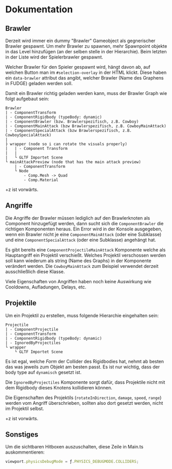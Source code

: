 # Dokumentation

## Brawler

Derzeit wird immer ein dummy "Brawler" Gameobject als gegnerischer Brawler gespawnt. Um mehr Brawler zu spawnen, mehr Spawnpoint objekte in das Level hinzufügen (an der selben stelle in der Hierarchie). Beim letzten in der Liste wird der Spielerbrawler gespawnt.

Welcher Brawler für den Spieler gespawnt wird, hängt davon ab, auf welchen Button man im `#selection-overlay` in der HTML klickt. Diese haben ein `data-brawler` attribut das angibt, welcher Brawler (Name des Graphens in FUDGE) geladen werden soll.

Damit ein Brawler richtig geladen werden kann, muss der Brawler Graph wie folgt aufgebaut sein:

```
Brawler
| - ComponentTransform
| - ComponentRigidbody (typeBody: dynamic)
| - ComponentBrawler (bzw. Brawlerspezifisch, z.B. Cowboy)
| - ComponentMainAttack (bzw Brawlerspezifisch, z.B. CowboyMainAttack)
| - ComponentSpecialAttack (bzw Brawlerspezifisch, z.B. CowboySpecialAttack)
|
├ wrapper (node so i can rotate the visuals properly)
|   | - Component Transform
|   |
|   └ GLTF Importet Scene
└ mainAttackPreview (node that has the main attack preview)
    | - ComponentTransform
    └ Node
        - Comp.Mesh -> Quad
        - Comp.Material
```

+z ist vorwärts.

## Angriffe

Die Angriffe der Brawler müssen lediglich auf den Brawlerknoten als Component hinzugefügt werden, dann sucht sich die `ComponentBrawler` die richtigen Komponenten heraus. Ein Error wird in der Konsole ausgegeben, wenn ein Brawler nicht je eine `ComponentMainAttack` (oder eine Subklasse) und eine `ComponentSpecialAttack` (oder eine Subklasse) angehängt hat.

Es gibt bereits eine `ComponentProjectileMainAttack` Komponente welche als Hauptangriff ein Projektil verschießt. Welches Projektil verschossen werden soll kann wiederum als string (Name des Graphs) in der Komponente verändert werden. Die `CowboyMainAttack` zum Beispiel verwendet derzeit ausschließlich diese Klasse.

Viele Eigenschaften von Angriffen haben noch keine Auswirkung wie Cooldowns, Aufladungen, Delays, etc.

## Projektile

Um ein Projektil zu erstellen, muss folgende Hierarchie eingehalten sein:

```
Projectile
| - ComponentProjectile
| - ComponentTransform
| - ComponentRigidbody (typeBody: dynamic)
| - IgnoredByProjectiles
└ wrapper
    └ GLTF Importet Scene
```

Es ist egal, welche _Form_ der Collider des Rigidbodies hat, nehmt ab besten das was jeweils zum Objekt am besten passt. Es ist nur wichtig, dass der body type auf `dynamisch` gesetzt ist.

Die `IgnoredByProjectiles` Komponente sorgt dafür, dass Projektile nicht mit dem Rigidbody dieses Knotens kollidieren können.

Die Eigenschaften des Projektils (`rotateInDirection`, `damage`, `speed`, `range`) werden vom Angriff überschrieben, sollten also dort gesetzt werden, nicht im Projektil selbst.

+z ist vorwärts.

## Sonstiges

Um die sichtbaren Hitboxen auszuschalten, diese Zeile in Main.ts auskommentieren: 
```ts
viewport.physicsDebugMode = ƒ.PHYSICS_DEBUGMODE.COLLIDERS;
```